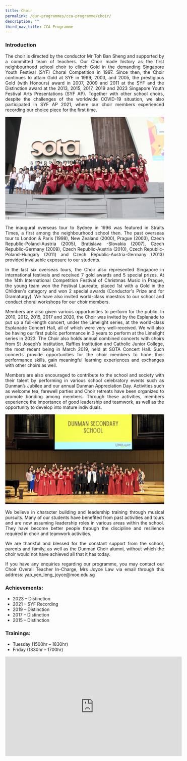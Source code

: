 ```yaml
---
title: Choir
permalink: /our-programmes/cca-programme/choir/
description: ""
third_nav_title: CCA Programme
---
```

### Introduction

<p style="text-align: justify;">The choir is directed by the conductor Mr Toh Ban Sheng and supported by a committed team of teachers. Our Choir made history as the first neighbourhood school choir to clinch Gold in the demanding Singapore Youth Festival (SYF) Choral Competition in 1997. Since then, the Choir continues to attain Gold at SYF in 1999, 2003, and 2005, the prestigious Gold (with Honours) award in 2007, 2009 and 2011 at the SYF and the Distinction award at the 2013, 2015, 2017, 2019 and 2023 Singapore Youth Festival Arts Presentations (SYF AP). Together with other school choirs, despite the challenges of the worldwide COVID-19 situation, we also participated in SYF AP 2021, where our choir members experienced recording our choice piece for the first time.</p>

![](/images/CCA%20Photos/Choir/1img_0725.JPG)

<p style="text-align: justify;">The inaugural overseas tour to Sydney in 1996 was featured in Straits Times, a first among the neighbourhood school then.  The past overseas tour to London &amp; Paris (1998), New Zealand (2000), Prague (2003), Czech Republic-Poland-Austria (2005), Bratislava -Slovakia (2007), Czech Republic-Germany (2009), Czech Republic-Austria (2010), Czech Republic-Poland-Hungary (2011) and Czech Republic-Austria-Germany (2013) provided invaluable exposure to our students.</p>

<p style="text-align: justify;">In the last six overseas tours, the Choir also represented Singapore in international festivals and received 7 gold awards and 5 special prizes. At the 14th International Competition Festival of Christmas Music in Prague, the young team won the Festival Laureate, placed 1st with a Gold in the Children's category and won 2 special awards (Conductor's Prize and for Dramaturgy). We have also invited world-class maestros to our school and conduct choral workshops for our choir members.</p>

<p style="text-align: justify;">Members are also given various opportunities to perform for the public. In 2010, 2012, 2015, 2017 and 2020, the Choir was invited by the Esplanade to put up a full-length concert, under the Limelight series, at the world-class Esplanade Concert Hall, all of which were very well-received. We will also be having our first public performance in 3 years to perform at the Limelight series in 2023. The Choir also holds annual combined concerts with choirs from St Joseph’s Institution, Raffles Institution and Catholic Junior College, the most recent being in March 2019, held at SOTA Concert Hall. Such concerts provide opportunities for the choir members to hone their performance skills, gain meaningful learning experiences and exchanges with other choirs as well.</p>

<p style="text-align: justify;">Members are also encouraged to contribute to the school and society with their talent by performing in various school celebratory events such as Dunman’s Jubilee and our annual Dunman Appreciation Day. Activities such as welcome tea, farewell parties and Choir retreats have been organized to promote bonding among members. Through these activities, members experience the importance of good leadership and teamwork, as well as the opportunity to develop into mature individuals.</p>

![](/images/CCA%20Photos/Choir/58image.jpg)

<p style="text-align: justify;">We believe in character building and leadership training through musical pursuits. Many of our students have benefited from past activities and tours and are now assuming leadership roles in various areas within the school. They have become better people through the discipline and resilience required in choir and teamwork activities.</p>

<p style="text-align: justify;">We are thankful and blessed for the constant support from the school, parents and family, as well as the Dunman Choir alumni, without which the choir would not have achieved all that it has today.</p>

<p style="text-align: justify;">If you have any enquiries regarding our programme, you may contact our Choir Overall Teacher In-Charge, Mrs Joyce Law via email through this address: yap_yen_leng_joyce@moe.edu.sg</p>

### Achievements:

* 2023 – Distinction
* 2021 – SYF Recording
* 2019 – Distinction
* 2017 – Distinction
* 2015 – Distinction 

### Trainings:

* Tuesday (1500hr – 1830hr)
* Friday (1330hr – 1700hr)

<iframe allowfullscreen="" allow="accelerometer; autoplay; clipboard-write; encrypted-media; gyroscope; picture-in-picture; web-share" frameborder="0" title="YouTube video player" src="https://www.youtube.com/embed/HPJu5noq_gA" height="315" width="560"></iframe>